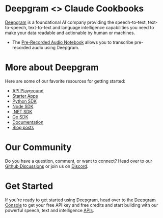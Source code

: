 # Deepgram <> Claude Cookbooks

[Deepgram](https://deepgram.com/) is a foundational AI company providing the speech-to-text, text-to-speech, text-to-text and language intelligence capabilities you need to make your data readable and actionable by human or machines.

* The [Pre-Recorded Audio Notebook](./prerecorded_audio.ipynb) allows you to transcribe pre-recorded audio using Deepgram.

# More about Deepgram

Here are some of our favorite resources for getting started:
- [API Playground](https://playground.deepgram.com/)
- [Starter Apps](https://github.com/deepgram-starters)
- [Python SDK](https://github.com/deepgram/deepgram-python-sdk)
- [Node SDK](https://github.com/deepgram/deepgram-node-sdk)
- [.NET SDK](https://github.com/deepgram/deepgram-dotnet-sdk)
- [Go SDK](https://github.com/deepgram/deepgram-go-sdk)
- [Documentation](https://developers.deepgram.com/documentation/)
- [Blog posts](https://deepgram.com/learn)

 # Our Community

Do you have a question, comment, or want to connect? Head over to our [Github Discussions](https://github.com/orgs/deepgram/discussions) or join us on [Discord](https://discord.com/invite/xWRaCDBtW4).


# Get Started

If you're ready to get started using Deepgram, head over to the [Deepgram Console](https://console.deepgram.com/signup) to get your free API key and free credits and start building with our powerful speech, text and intelligence [APIs](https://developers.deepgram.com/reference/).

